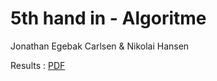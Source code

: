 # 5th hand in - Algoritme

Jonathan Egebak Carlsen & Nikolai Hansen

Results : [PDF](https://github.com/nikolai94/Algo_swarm/blob/master/algo5_NikolaiHansen.pdf)

